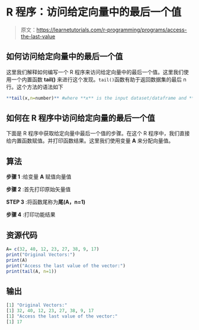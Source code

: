 # R 程序：访问给定向量中的最后一个值

> 原文：<https://learnetutorials.com/r-programming/programs/access-the-last-value>

## 如何访问给定向量中的最后一个值

这里我们解释如何编写一个 R 程序来访问给定向量中的最后一个值。这里我们使用一个内置函数 **tail()** 来进行这个发现。`tail()`函数有助于返回数据集的最后 n 行。这个方法的语法如下

```r
**tail(x,n=number)** #where **x** is the input dataset/dataframe and **n** is the number of rows that the function should display. 

```

## 如何在 R 程序中访问给定向量的最后一个值

下面是 R 程序中获取给定向量中最后一个值的步骤。在这个 R 程序中，我们直接给内置函数赋值。并打印函数结果。这里我们使用变量 **A** 来分配向量值。

## 算法

**步骤 1** :给变量 **A** 赋值向量值

**步骤 2** :首先打印原始矢量值

**STEP 3** :将函数尾称为**尾(A，n=1)**

**步骤 4** :打印功能结果

## 资源代码

```r
A= c(32, 40, 12, 23, 27, 38, 9, 17)
print("Original Vectors:")
print(A)
print("Access the last value of the vector:")
print(tail(A, n=1)) 

```

## 输出

```r
[1] "Original Vectors:"
[1] 32, 40, 12, 23, 27, 38, 9, 17
[1] "Access the last value of the vector:"
[1] 17 
```
